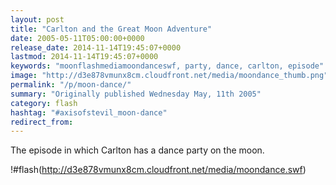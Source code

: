 ```yaml
---
layout: post
title: "Carlton and the Great Moon Adventure"
date: 2005-05-11T05:00:00+0000
release_date: 2014-11-14T19:45:07+0000
lastmod: 2014-11-14T19:45:07+0000
keywords: "moonflashmediamoondanceswf, party, dance, carlton, episode"
image: "http://d3e878vmunx8cm.cloudfront.net/media/moondance_thumb.png"
permalink: "/p/moon-dance/"
summary: "Originally published Wednesday May, 11th 2005"
category: flash
hashtag: "#axisofstevil_moon-dance"
redirect_from:
---
```


The episode in which Carlton has a dance party on the moon.

!#flash(http://d3e878vmunx8cm.cloudfront.net/media/moondance.swf)

